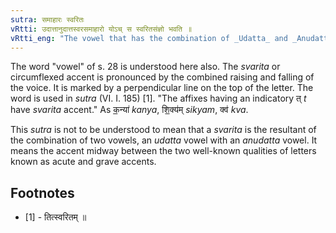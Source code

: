 ```yaml
---
sutra: समाहारः स्वरितः
vRtti: उदात्तानुदात्तस्वरसमाहारो योऽच् स स्वरितसंज्ञो भवति ॥
vRtti_eng: "The vowel that has the combination of _Udatta_ and _Anudatta_ tones is said to be _svarita_ or circumflexly accented."
---
```

The word "vowel" of s. 28 is understood here also. The _svarita_ or circumflexed accent is pronounced by the combined raising and falling of the voice. It is marked by a perpendicular line on the top of the letter.
The word is used in _sutra_ (VI. I. 185) \[1\]. "The affixes having an indicatory त् _t_ have _svarita_ accent." As क॒॒न्या॑ _kanya_, शि॒॒क्य॑म् _sikyam_, क्व॑ _kva_.

This _sutra_ is not to be understood to mean that a _svarita_ is the resultant of the combination of two vowels, an _udatta_ vowel with an _anudatta_ vowel. It means the accent midway between the two well-known qualities of letters known as acute and grave accents.

## Footnotes
- [1] - तित्स्वरितम् ॥
